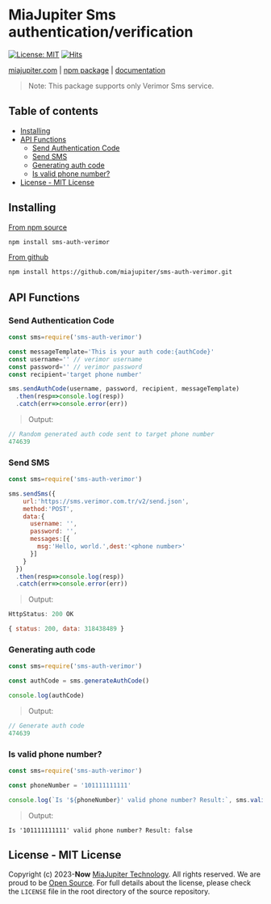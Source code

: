 
# MiaJupiter Sms authentication/verification
[![License: MIT](https://img.shields.io/badge/License-MIT-yellow.svg)](https://opensource.org/licenses/MIT) [![Hits](https://hits.seeyoufarm.com/api/count/incr/badge.svg?url=https%3A%2F%2Fgithub.com%2Fmiajupiter%2Fsms-auth-verimor&count_bg=%236495ED&title_bg=%23323232&icon=cliqz.svg&icon_color=%23E7E7E7&title=hits&edge_flat=false)](https://hits.seeyoufarm.com)

[miajupiter.com](https://miajupiter.com) | [npm package](https://www.npmjs.com/package/miajupiter-sms-auth-verimor) | [documentation](https://github.com/miajupiter/sms-auth-verimor#readme)


>Note: This package supports only Verimor Sms service.


## Table of contents

- [Installing](#installing)
- [API Functions](#api-functions)
  - [Send Authentication Code](#send-authentication-code)
  - [Send SMS](#send-sms)
  - [Generating auth code](#generating-auth-code)
  - [Is valid phone number?](#is-valid-phone-number)
- [License - MIT License](#license---mit-license)


## Installing

[From npm source](https://www.npmjs.com/package/sms-auth-verimor)
```bash
npm install sms-auth-verimor
```
[From github](https://github.com/miajupiter/sms-auth-verimor)
```bash
npm install https://github.com/miajupiter/sms-auth-verimor.git
```

## API Functions

### Send Authentication Code
```js
const sms=require('sms-auth-verimor')

const messageTemplate='This is your auth code:{authCode}'
const username='' // verimor username
const password='' // verimor password
const recipient='target phone number'

sms.sendAuthCode(username, password, recipient, messageTemplate)
  .then(resp=>console.log(resp))
  .catch(err=>console.error(err))
```
> Output:

```js
// Random generated auth code sent to target phone number
474639  
```

### Send SMS
```js
const sms=require('sms-auth-verimor')

sms.sendSms({
    url:'https://sms.verimor.com.tr/v2/send.json',
    method:'POST',
    data:{
      username: '',
      password: '',
      messages:[{
        msg:'Hello, world.',dest:'<phone number>'
      }]
    }
  })
  .then(resp=>console.log(resp))
  .catch(err=>console.error(err))

```

> Output:
```js
HttpStatus: 200 OK

{ status: 200, data: 318438489 }
```

### Generating auth code
```js
const sms=require('sms-auth-verimor')

const authCode = sms.generateAuthCode()

console.log(authCode)
```
> Output:

```js
// Generate auth code
474639
```

### Is valid phone number?
```js
const sms=require('sms-auth-verimor')

const phoneNumber = '101111111111'

console.log(`Is '${phoneNumber}' valid phone number? Result:`, sms.validPhoneNumber())
```

> Output:

```console
Is '101111111111' valid phone number? Result: false
```


## License - MIT License

Copyright (c) 2023-**Now** [MiaJupiter Technology](https://miajupiter.com). All rights reserved. We are proud to be [Open Source](https://opensource.org). For full details about the license, please check the `LICENSE` file in the root directory of the source repository.
